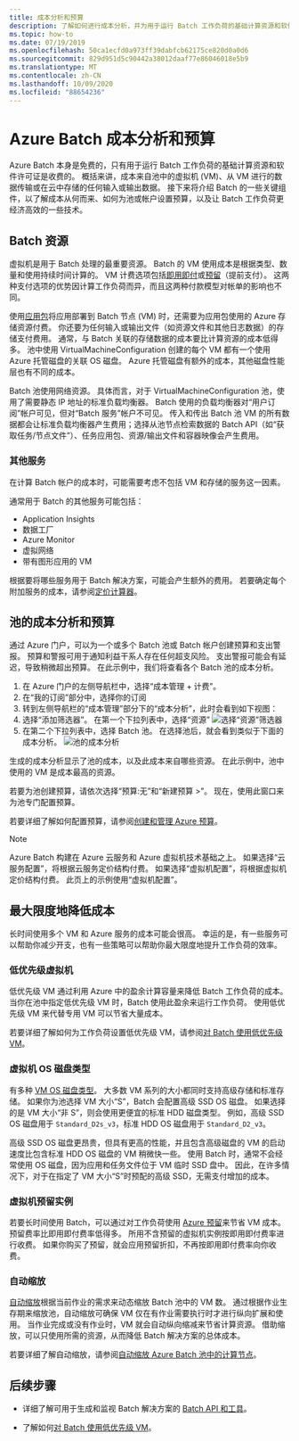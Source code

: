 ```yaml
---
title: 成本分析和预算
description: 了解如何进行成本分析，并为用于运行 Batch 工作负荷的基础计算资源和软件许可证设置预算。
ms.topic: how-to
ms.date: 07/19/2019
ms.openlocfilehash: 50ca1ecfd0a973ff39dabfcb62175ce820d0a0d6
ms.sourcegitcommit: 829d951d5c90442a38012daaf77e86046018e5b9
ms.translationtype: MT
ms.contentlocale: zh-CN
ms.lasthandoff: 10/09/2020
ms.locfileid: "88654236"
---
```

# <a name="cost-analysis-and-budgets-for-azure-batch"></a>Azure Batch 成本分析和预算

Azure Batch 本身是免费的，只有用于运行 Batch 工作负荷的基础计算资源和软件许可证是收费的。 概括来讲，成本来自池中的虚拟机 (VM)、从 VM 进行的数据传输或在云中存储的任何输入或输出数据。 接下来将介绍 Batch 的一些关键组件，以了解成本从何而来、如何为池或帐户设置预算，以及让 Batch 工作负荷更经济高效的一些技术。

## <a name="batch-resources"></a>Batch 资源

虚拟机是用于 Batch 处理的最重要资源。 Batch 的 VM 使用成本是根据类型、数量和使用持续时间计算的。 VM 计费选项包括[即用即付](https://azure.microsoft.com/offers/ms-azr-0003p/)或[预留](../cost-management-billing/reservations/save-compute-costs-reservations.md)（提前支付）。 这两种支付选项的优势因计算工作负荷而异，而且这两种付款模型对帐单的影响也不同。

使用[应用包](batch-application-packages.md)将应用部署到 Batch 节点 (VM) 时，还需要为应用包使用的 Azure 存储资源付费。 你还要为任何输入或输出文件（如资源文件和其他日志数据）的存储支付费用。 通常，与 Batch 关联的存储数据的成本要比计算资源的成本低得多。 池中使用 VirtualMachineConfiguration 创建的每个 VM 都有一个使用 Azure 托管磁盘的关联 OS 磁盘。 Azure 托管磁盘有额外的成本，其他磁盘性能层也有不同的成本。

Batch 池使用网络资源。 具体而言，对于 VirtualMachineConfiguration 池，使用了需要静态 IP 地址的标准负载均衡器。 Batch 使用的负载均衡器对“用户订阅”帐户可见，但对“Batch 服务”帐户不可见。 传入和传出 Batch 池 VM 的所有数据都会让标准负载均衡器产生费用；选择从池节点检索数据的 Batch API（如“获取任务/节点文件”）、任务应用包、资源/输出文件和容器映像会产生费用。

### <a name="additional-services"></a>其他服务

在计算 Batch 帐户的成本时，可能需要考虑不包括 VM 和存储的服务这一因素。

通常用于 Batch 的其他服务可能包括：

- Application Insights
- 数据工厂
- Azure Monitor
- 虚拟网络
- 带有图形应用的 VM

根据要将哪些服务用于 Batch 解决方案，可能会产生额外的费用。 若要确定每个附加服务的成本，请参阅[定价计算器](https://azure.microsoft.com/pricing/calculator/)。

## <a name="cost-analysis-and-budget-for-a-pool"></a>池的成本分析和预算

通过 Azure 门户，可以为一个或多个 Batch 池或 Batch 帐户创建预算和支出警报。 预算和警报可用于通知利益干系人存在任何超支风险。 支出警报可能会有延迟，导致稍微超出预算。 在此示例中，我们将查看各个 Batch 池的成本分析。

1. 在 Azure 门户的左侧导航栏中，选择“成本管理 + 计费”。
1. 在“我的订阅”部分中，选择你的订阅
1. 转到左侧导航栏的“成本管理”部分下的“成本分析”，此时会看到如下视图：
1. 选择“添加筛选器”。 在第一个下拉列表中，选择“资源” ![选择“资源”筛选器](./media/batch-budget/resource-filter.png)
1. 在第二个下拉列表中，选择 Batch 池。 在选择池后，就会看到类似于下面的成本分析。
    ![池的成本分析](./media/batch-budget/pool-cost-analysis.png)

生成的成本分析显示了池的成本，以及此成本来自哪些资源。 在此示例中，池中使用的 VM 是成本最高的资源。

若要为池创建预算，请依次选择“预算:无”和“新建预算 >”。 现在，使用此窗口来为池专门配置预算。

若要详细了解如何配置预算，请参阅[创建和管理 Azure 预算](../cost-management-billing/costs/tutorial-acm-create-budgets.md)。

> [!NOTE]
> Azure Batch 构建在 Azure 云服务和 Azure 虚拟机技术基础之上。 如果选择“云服务配置”，将根据云服务定价结构付费。 如果选择“虚拟机配置”，将根据虚拟机定价结构付费。 此页上的示例使用“虚拟机配置”。

## <a name="minimize-cost"></a>最大限度地降低成本

长时间使用多个 VM 和 Azure 服务的成本可能会很高。 幸运的是，有一些服务可以帮助你减少开支，也有一些策略可以帮助你最大限度地提升工作负荷的效率。

### <a name="low-priority-virtual-machines"></a>低优先级虚拟机

低优先级 VM 通过利用 Azure 中的盈余计算容量来降低 Batch 工作负荷的成本。 当你在池中指定低优先级 VM 时，Batch 使用此盈余来运行工作负荷。 使用低优先级 VM 来代替专用 VM 可以节省大量成本。

若要详细了解如何为工作负荷设置低优先级 VM，请参阅[对 Batch 使用低优先级 VM](batch-low-pri-vms.md)。

### <a name="virtual-machine-os-disk-type"></a>虚拟机 OS 磁盘类型

有多种 [VM OS 磁盘类型](../virtual-machines/disks-types.md)。 大多数 VM 系列的大小都同时支持高级存储和标准存储。 如果你为池选择 VM 大小“S”，Batch 会配置高级 SSD OS 磁盘。 如果选择的是 VM 大小“非 S”，则会使用更便宜的标准 HDD 磁盘类型。 例如，高级 SSD OS 磁盘用于 `Standard_D2s_v3`，标准 HDD OS 磁盘用于 `Standard_D2_v3`。

高级 SSD OS 磁盘更昂贵，但具有更高的性能，并且包含高级磁盘的 VM 的启动速度比包含标准 HDD OS 磁盘的 VM 稍微快一些。 使用 Batch 时，通常不会经常使用 OS 磁盘，因为应用和任务文件位于 VM 临时 SSD 盘中。 因此，在许多情况下，对于在指定了 VM 大小“S”时预配的高级 SSD，无需支付增加的成本。

### <a name="reserved-virtual-machine-instances"></a>虚拟机预留实例

若要长时间使用 Batch，可以通过对工作负荷使用 [Azure 预留](../cost-management-billing/reservations/save-compute-costs-reservations.md)来节省 VM 成本。 预留费率比即用即付费率低得多。 所用不含预留的虚拟机实例按即用即付费率进行收费。 如果你购买了预留，就会应用预留折扣，不再按即用即付费率向你收费。

### <a name="automatic-scaling"></a>自动缩放

[自动缩放](batch-automatic-scaling.md)根据当前作业的需求来动态缩放 Batch 池中的 VM 数。 通过根据作业生存期来缩放池，自动缩放可确保 VM 仅在有作业需要执行时才进行纵向扩展和使用。 当作业完成或没有作业时，VM 就会自动纵向缩减来节省计算资源。 借助缩放，可以只使用所需的资源，从而降低 Batch 解决方案的总体成本。

若要详细了解自动缩放，请参阅[自动缩放 Azure Batch 池中的计算节点](batch-automatic-scaling.md)。

## <a name="next-steps"></a>后续步骤

- 详细了解可用于生成和监视 Batch 解决方案的 [Batch API 和工具](batch-apis-tools.md)。  

- 了解如何[对 Batch 使用低优先级 VM](batch-low-pri-vms.md)。
